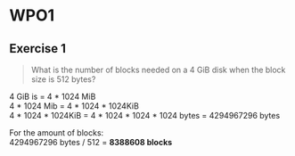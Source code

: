 # WPO1

## Exercise 1

> What is the number of blocks needed on a 4 GiB disk when the block size is 512 bytes?

4 GiB is = 4 \* 1024 MiB  
4 \* 1024 Mib = 4 \* 1024 \* 1024KiB  
4 \* 1024 \* 1024KiB = 4 \* 1024 \* 1024 \* 1024 bytes = 4294967296 bytes

For the amount of blocks:  
4294967296 bytes / 512 = **8388608 blocks**
